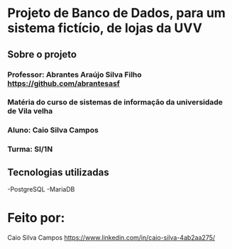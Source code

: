 # Projeto de Banco de Dados, para um sistema fictício, de lojas da UVV 


## Sobre o projeto
### Professor: Abrantes Araújo Silva Filho  https://github.com/abrantesasf
### Matéria do curso de sistemas de informação da universidade de Vila velha
### Aluno: Caio Silva Campos 
### Turma: SI/1N

## Tecnologias utilizadas
  -PostgreSQL
  -MariaDB

# Feito por:
 Caio Silva Campos
 https://www.linkedin.com/in/caio-silva-4ab2aa275/



